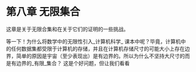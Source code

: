 # 第八章 无限集合

这章是关于无限合集和在关于它们的证明的一些挑战。

等一下！为什么将数学中的无限性引入_计算机科学_ 课本中呢？毕竟，计算机中的任何数据集都受限于计算机的存储，并且在计算机存储尺寸的可能大小上存在边界，简单的原因是宇宙（至少表现出）是有边界的。所以为什么不坚持大尺寸的而是有边界的_有限_集合？ 这是个好问题，但让我们看看

